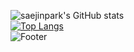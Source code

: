 ![saejinpark's GitHub stats](https://github-readme-stats.vercel.app/api?username=saejinpark&show_icons=true)  
[![Top Langs](https://github-readme-stats.vercel.app/api/top-langs/?username=anuraghazra&layout=compact)](https://github.com/anuraghazra/github-readme-stats)  
![Footer](https://capsule-render.vercel.app/api?type=waving&color=auto&height=200&section=footer)
